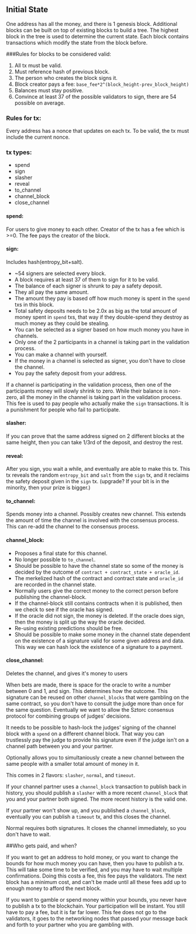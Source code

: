 ## Initial State

One address has all the money, and there is 1 genesis block. Additional blocks can be built on top of existing blocks to build a tree. The highest block in the tree is used to determine the current state. Each block contains transactions which modify the state from the block before.

###Rules for blocks to be considered valid:

1. All tx must be valid. 
2. Must reference hash of previous block.
3. The person who creates the block signs it.
4. Block creator pays a fee: `base_fee*2^(block_height-prev_block_height)`
5. Balances must stay positive.
6. Convince at least 37 of the possible validators to sign, there are 54 possible on average.

### Rules for tx:
Every address has a nonce that updates on each tx. To be valid, the tx must include the current nonce. 

### tx types:
- spend
- sign
- slasher
- reveal
- to_channel
- channel_block
- close_channel

#### spend:
For users to give money to each other. Creator of the tx has a fee which is >=0. The fee pays the creator of the block.

#### sign:
Includes hash(entropy_bit+salt).
- ~54 signers are selected every block.
- A block requires at least 37 of them to sign for it to be valid.
- The balance of each signer is shrunk to pay a safety deposit.
- They all pay the same amount.
- The amount they pay is based off how much money is spent in the `spend` txs in this block.
- Total safety deposits needs to be 2.0x as big as the total amount of money spent in `spend` txs, that way if they double-spend they destroy as much money as they could be stealing.
- You can be selected as a signer based on how much money you have in channels.
- Only one of the 2 participants in a channel is taking part in the validation process.
- You can make a channel with yourself.
- If the money in a channel is selected as signer, you don't have to close the channel.
- You pay the safety deposit from your address.

If a channel is participating in the validation process, then one of the participants money will slowly shrink to zero. While their balance is non-zero, all the money in the channel is taking part in the validation process. This fee is used to pay people who actually make the `sign` transactions. It is a punishment for people who fail to participate.

#### slasher:
If you can prove that the same address signed on 2 different blocks at the same height, then you can take 1/3rd of the deposit, and destroy the rest.

#### reveal:
After you sign, you wait a while, and eventually are able to make this tx. This tx reveals the random `entropy_bit` and `salt` from the `sign` tx, and it reclaims the safety deposit given in the `sign` tx. (upgrade? If your bit is in the minority, then your prize is bigger.)

#### to_channel:
Spends money into a channel. Possibly creates new channel. This extends the amount of time the channel is involved with the consensus process. This can re-add the channel to the consensus process.

#### channel_block:
- Proposes a final state for this channel.
- No longer possible to `to_channel`. 
- Should be possible to have the channel state so some of the money is decided by the outcome of `contract + contract_state + oracle_id`.
- The merkelized hash of the contract and contract state and `oracle_id` are recorded in the channel state.
- Normally users give the correct money to the correct person before publishing the channel-block.
- If the channel-block still contains contracts when it is published, then we check to see if the oracle has signed.
- If the oracle did not sign, the money is deleted. If the oracle does sign, then the money is split up the way the oracle decided.
- Re-using existing predictions should be free.
- Should be possible to make some money in the channel state dependent on the existence of a signature valid for some given address and data. This way we can hash lock the existence of a signature to a payment.

#### close_channel:
Deletes the channel, and gives it's money to users

When bets are made, there is space for the oracle to write a number between 0 and 1, and sign. This determines how the outcome. This signature can be reused on other `channel_blocks` that were gambling on the same contract, so you don't have to consult the judge more than once for the same question. Eventually we want to allow the Sztorc consensus protocol for combining groups of judges' decisions.

It needs to be possible to hash-lock the judges' signing of the channel block with a `spend` on a different channel block. That way you can trustlessly pay the judge to provide his signature even if the judge isn't on a channel path between you and your partner.

Optionally allows you to simultaniously create a new channel between the same people with a smaller total amount of money in it.

This comes in 2 flavors: `slasher`, `normal`, and `timeout`.

If your channel partner uses a `channel_block` transaction to publish back in history, you should publish a `slasher` with a more recent `channel_block` that you and your partner both signed. The more recent history is the valid one.

If your partner won't show up, and you published a `channel_block`, eventually you can publish a `timeout` tx, and this closes the channel.

Normal requires both signatures. It closes the channel immediately, so you don't have to wait.



##Who gets paid, and when?

If you want to get an address to hold money, or you want to change the bounds for how much money you can have, then you have to publish a tx. This will take some time to be verified, and you may have to wait multiple confirmations. Doing this costs a fee, this fee pays the validators. The next block has a minimum cost, and can't be made until all these fees add up to enough money to afford the next block.

If you want to gamble or spend money within your bounds, you never have to publish a tx to the blockchain. Your participation will be instant. You still have to pay a fee, but it is far far lower. This fee does not go to the validators, it goes to the networking nodes that passed your message back and forth to your partner who you are gambling with.
